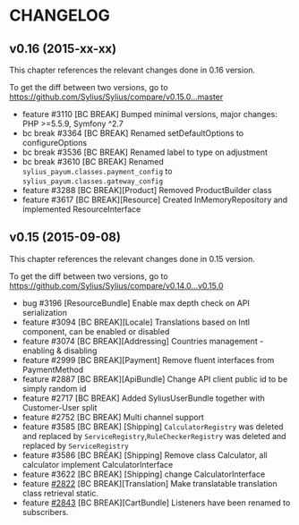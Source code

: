 CHANGELOG
=========

## v0.16 (2015-xx-xx)

This chapter references the relevant changes done in 0.16 version.

To get the diff between two versions, go to https://github.com/Sylius/Sylius/compare/v0.15.0...master

 * feature #3110 [BC BREAK] Bumped minimal versions, major changes: PHP >=5.5.9, Symfony ^2.7
 * bc break #3364 [BC BREAK] Renamed setDefaultOptions to configureOptions
 * bc break #3536 [BC BREAK] Renamed label to type on adjustment
 * bc break #3610 [BC BREAK] Renamed `sylius_payum.classes.payment_config` to `sylius_payum.classes.gateway_config`
 * feature #3288 [BC BREAK][Product] Removed ProductBuilder class
 * feature #3617 [BC BREAK][Resource] Created InMemoryRepository and implemented ResourceInterface

## v0.15 (2015-09-08)

This chapter references the relevant changes done in 0.15 version.

To get the diff between two versions, go to https://github.com/Sylius/Sylius/compare/v0.14.0...v0.15.0

 * bug #3196 [ResourceBundle] Enable max depth check on API serialization
 * feature #3094 [BC BREAK][Locale] Translations based on Intl component, can be enabled or disabled
 * feature #3074 [BC BREAK][Addressing] Countries management - enabling & disabling
 * feature #2999 [BC BREAK][Payment] Remove fluent interfaces from PaymentMethod
 * feature #2887 [BC BREAK][ApiBundle] Change API client public id to be simply random id
 * feature #2717 [BC BREAK] Added SyliusUserBundle together with Customer-User split
 * feature #2752 [BC BREAK] Multi channel support
 * feature #3585 [BC BREAK] [Shipping] `CalculatorRegistry` was deleted and replaced by `ServiceRegistry`,`RuleCheckerRegistry` was deleted and replaced by `ServiceRegistry`
 * feature #3586 [BC BREAK] [Shipping] Remove class Calculator, all calculator implement CalculatorInterface
 * feature #3622 [BC BREAK] [Shipping] change CalculatorInterface
 * feature [#2822](https://github.com/Sylius/Sylius/pull/2717) [BC BREAK][Translation] Make translatable translation class retrieval static.
 * feature [#2843](https://github.com/Sylius/Sylius/pull/2843) [BC BREAK][CartBundle] Listeners have been renamed to subscribers.
